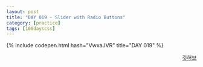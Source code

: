 ```yaml
---
layout: post
title: "DAY 019 - Slider with Radio Buttons"
category: [practice]
tags: [100dayscss]
---
```


{% include codepen.html hash="VwxaJVR" title="DAY 019" %}

<p align="right">
  <a href="https://github.com/mnmn092631/100daysCSS/tree/main/DAY%20019%20-%20Slider%20with%20Radio%20Buttons" title="깃허브">깃허브</a>
</p>
